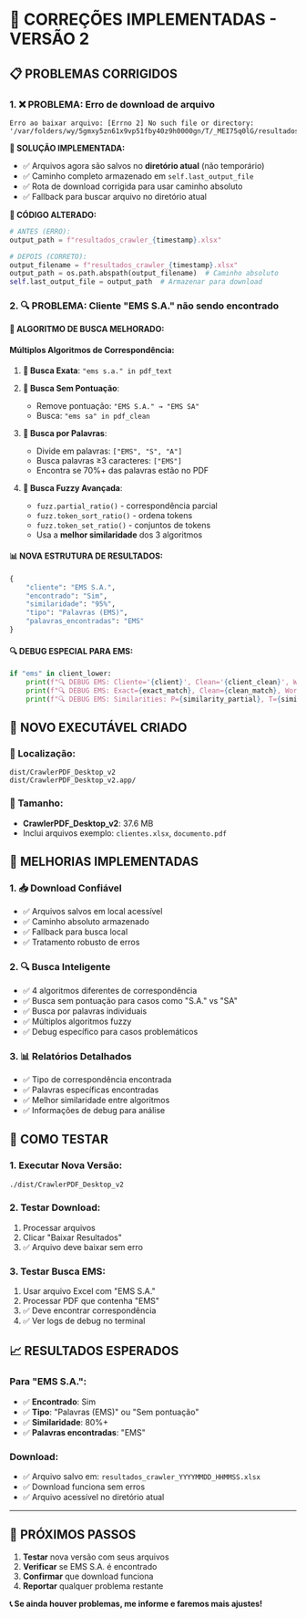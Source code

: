 # 🔧 CORREÇÕES IMPLEMENTADAS - VERSÃO 2

## 📋 PROBLEMAS CORRIGIDOS

### **1. ❌ PROBLEMA: Erro de download de arquivo**
```
Erro ao baixar arquivo: [Errno 2] No such file or directory: '/var/folders/wy/5gmxy5zn61x9vp51fby40z9h0000gn/T/_MEI75q0lG/resultados_crawler_20250611_184912.xlsx'
```

**🔧 SOLUÇÃO IMPLEMENTADA:**
- ✅ Arquivos agora são salvos no **diretório atual** (não temporário)
- ✅ Caminho completo armazenado em `self.last_output_file`
- ✅ Rota de download corrigida para usar caminho absoluto
- ✅ Fallback para buscar arquivo no diretório atual

**📝 CÓDIGO ALTERADO:**
```python
# ANTES (ERRO):
output_path = f"resultados_crawler_{timestamp}.xlsx"

# DEPOIS (CORRETO):
output_filename = f"resultados_crawler_{timestamp}.xlsx"
output_path = os.path.abspath(output_filename)  # Caminho absoluto
self.last_output_file = output_path  # Armazenar para download
```

### **2. 🔍 PROBLEMA: Cliente "EMS S.A." não sendo encontrado**

**🔧 ALGORITMO DE BUSCA MELHORADO:**

#### **Múltiplos Algoritmos de Correspondência:**

1. **🎯 Busca Exata**: `"ems s.a." in pdf_text`

2. **🧹 Busca Sem Pontuação**: 
   - Remove pontuação: `"EMS S.A." → "EMS SA"`
   - Busca: `"ems sa" in pdf_clean`

3. **📝 Busca por Palavras**:
   - Divide em palavras: `["EMS", "S", "A"]`
   - Busca palavras ≥3 caracteres: `["EMS"]`
   - Encontra se 70%+ das palavras estão no PDF

4. **🔀 Busca Fuzzy Avançada**:
   - `fuzz.partial_ratio()` - correspondência parcial
   - `fuzz.token_sort_ratio()` - ordena tokens
   - `fuzz.token_set_ratio()` - conjuntos de tokens
   - Usa a **melhor similaridade** dos 3 algoritmos

#### **📊 NOVA ESTRUTURA DE RESULTADOS:**
```python
{
    "cliente": "EMS S.A.",
    "encontrado": "Sim",
    "similaridade": "95%",
    "tipo": "Palavras (EMS)",
    "palavras_encontradas": "EMS"
}
```

#### **🔍 DEBUG ESPECIAL PARA EMS:**
```python
if "ems" in client_lower:
    print(f"🔍 DEBUG EMS: Cliente='{client}', Clean='{client_clean}', Words={client_words}")
    print(f"🔍 DEBUG EMS: Exact={exact_match}, Clean={clean_match}, Words={word_matches}")
    print(f"🔍 DEBUG EMS: Similarities: P={similarity_partial}, T={similarity_token}, S={similarity_set}")
```

## 🚀 NOVO EXECUTÁVEL CRIADO

### **📁 Localização:**
```
dist/CrawlerPDF_Desktop_v2
dist/CrawlerPDF_Desktop_v2.app/
```

### **💾 Tamanho:**
- **CrawlerPDF_Desktop_v2**: 37.6 MB
- Inclui arquivos exemplo: `clientes.xlsx`, `documento.pdf`

## 🎯 MELHORIAS IMPLEMENTADAS

### **1. 📥 Download Confiável**
- ✅ Arquivos salvos em local acessível
- ✅ Caminho absoluto armazenado
- ✅ Fallback para busca local
- ✅ Tratamento robusto de erros

### **2. 🔍 Busca Inteligente**
- ✅ 4 algoritmos diferentes de correspondência
- ✅ Busca sem pontuação para casos como "S.A." vs "SA"
- ✅ Busca por palavras individuais
- ✅ Múltiplos algoritmos fuzzy
- ✅ Debug específico para casos problemáticos

### **3. 📊 Relatórios Detalhados**
- ✅ Tipo de correspondência encontrada
- ✅ Palavras específicas encontradas
- ✅ Melhor similaridade entre algoritmos
- ✅ Informações de debug para análise

## 🧪 COMO TESTAR

### **1. Executar Nova Versão:**
```bash
./dist/CrawlerPDF_Desktop_v2
```

### **2. Testar Download:**
1. Processar arquivos
2. Clicar "Baixar Resultados"
3. ✅ Arquivo deve baixar sem erro

### **3. Testar Busca EMS:**
1. Usar arquivo Excel com "EMS S.A."
2. Processar PDF que contenha "EMS"
3. ✅ Deve encontrar correspondência
4. ✅ Ver logs de debug no terminal

## 📈 RESULTADOS ESPERADOS

### **Para "EMS S.A.":**
- ✅ **Encontrado**: Sim
- ✅ **Tipo**: "Palavras (EMS)" ou "Sem pontuação"
- ✅ **Similaridade**: 80%+
- ✅ **Palavras encontradas**: "EMS"

### **Download:**
- ✅ Arquivo salvo em: `resultados_crawler_YYYYMMDD_HHMMSS.xlsx`
- ✅ Download funciona sem erros
- ✅ Arquivo acessível no diretório atual

---

## 🔄 PRÓXIMOS PASSOS

1. **Testar** nova versão com seus arquivos
2. **Verificar** se EMS S.A. é encontrado
3. **Confirmar** que download funciona
4. **Reportar** qualquer problema restante

**📞 Se ainda houver problemas, me informe e faremos mais ajustes!** 